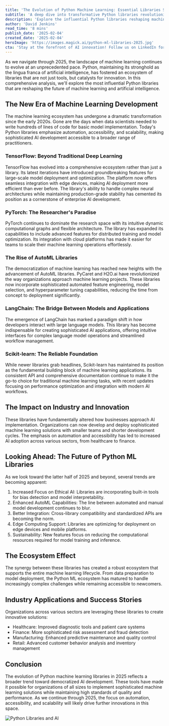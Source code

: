 ```yaml
---
title: 'The Evolution of Python Machine Learning: Essential Libraries Shaping AI Development in 2025'
subtitle: 'A deep dive into transformative Python libraries revolutionizing machine learning'
description: 'Explore the influential Python libraries reshaping machine learning and AI development in 2025, covering TensorFlow, PyTorch, and emerging tools that make AI accessible and scalable.'
author: 'David Jenkins'
read_time: '8 mins'
publish_date: '2025-02-04'
created_date: '2025-02-04'
heroImage: 'https://images.magick.ai/python-ml-libraries-2025.jpg'
cta: 'Stay at the forefront of AI innovation! Follow us on LinkedIn for daily updates on the latest developments in Python machine learning libraries and AI technology.'
---
```


As we navigate through 2025, the landscape of machine learning continues to evolve at an unprecedented pace. Python, maintaining its stronghold as the lingua franca of artificial intelligence, has fostered an ecosystem of libraries that are not just tools, but catalysts for innovation. In this comprehensive analysis, we'll explore the most influential Python libraries that are reshaping the future of machine learning and artificial intelligence.

## The New Era of Machine Learning Development

The machine learning ecosystem has undergone a dramatic transformation since the early 2020s. Gone are the days when data scientists needed to write hundreds of lines of code for basic model implementation. Today's Python libraries emphasize automation, accessibility, and scalability, making sophisticated AI development accessible to a broader range of practitioners.

### TensorFlow: Beyond Traditional Deep Learning

TensorFlow has evolved into a comprehensive ecosystem rather than just a library. Its latest iterations have introduced groundbreaking features for large-scale model deployment and optimization. The platform now offers seamless integration with edge devices, making AI deployment more efficient than ever before. The library's ability to handle complex neural architectures while maintaining production-grade stability has cemented its position as a cornerstone of enterprise AI development.

### PyTorch: The Researcher's Paradise

PyTorch continues to dominate the research space with its intuitive dynamic computational graphs and flexible architecture. The library has expanded its capabilities to include advanced features for distributed training and model optimization. Its integration with cloud platforms has made it easier for teams to scale their machine learning operations effortlessly.

### The Rise of AutoML Libraries

The democratization of machine learning has reached new heights with the advancement of AutoML libraries. PyCaret and H2O.ai have revolutionized the way organizations approach machine learning projects. These libraries now incorporate sophisticated automated feature engineering, model selection, and hyperparameter tuning capabilities, reducing the time from concept to deployment significantly.

### LangChain: The Bridge Between Models and Applications

The emergence of LangChain has marked a paradigm shift in how developers interact with large language models. This library has become indispensable for creating sophisticated AI applications, offering intuitive interfaces for complex language model operations and streamlined workflow management.

### Scikit-learn: The Reliable Foundation

While newer libraries grab headlines, Scikit-learn has maintained its position as the fundamental building block of machine learning applications. Its consistent API and comprehensive documentation continue to make it the go-to choice for traditional machine learning tasks, with recent updates focusing on performance optimization and integration with modern AI workflows.

## The Impact on Industry and Innovation

These libraries have fundamentally altered how businesses approach AI implementation. Organizations can now develop and deploy sophisticated machine learning solutions with smaller teams and shorter development cycles. The emphasis on automation and accessibility has led to increased AI adoption across various sectors, from healthcare to finance.

## Looking Ahead: The Future of Python ML Libraries

As we look toward the latter half of 2025 and beyond, several trends are becoming apparent:

1. Increased Focus on Ethical AI: Libraries are incorporating built-in tools for bias detection and model interpretability.
2. Enhanced AutoML Capabilities: The line between automated and manual model development continues to blur.
3. Better Integration: Cross-library compatibility and standardized APIs are becoming the norm.
4. Edge Computing Support: Libraries are optimizing for deployment on edge devices and mobile platforms.
5. Sustainability: New features focus on reducing the computational resources required for model training and inference.

## The Ecosystem Effect

The synergy between these libraries has created a robust ecosystem that supports the entire machine learning lifecycle. From data preparation to model deployment, the Python ML ecosystem has matured to handle increasingly complex challenges while remaining accessible to newcomers.

## Industry Applications and Success Stories

Organizations across various sectors are leveraging these libraries to create innovative solutions:
- Healthcare: Improved diagnostic tools and patient care systems
- Finance: More sophisticated risk assessment and fraud detection
- Manufacturing: Enhanced predictive maintenance and quality control
- Retail: Advanced customer behavior analysis and inventory management

## Conclusion

The evolution of Python machine learning libraries in 2025 reflects a broader trend toward democratized AI development. These tools have made it possible for organizations of all sizes to implement sophisticated machine learning solutions while maintaining high standards of quality and performance. As we continue through 2025, the focus on automation, accessibility, and scalability will likely drive further innovations in this space.

![Python Libraries and AI](https://i.magick.ai/PIXE/1738654189197_magick_img.webp)